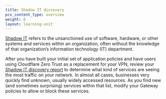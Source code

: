 ```yaml
---
title: Shadow IT discovery
pcx_content_type: overview
weight: 6
layout: learning-unit
---
```


[Shadow IT](https://www.cloudflare.com/learning/access-management/what-is-shadow-it/) refers to the unsanctioned use of software, hardware, or other systems and services within an organization, often without the knowledge of that organization’s information technology (IT) department.

After you have built your initial set of application policies and have users using Cloudflare Zero Trust as a replacement for your VPN, review your [Shadow IT discovery report](/cloudflare-one/insights/analytics/access/#private-network-origins) to determine what kind of services are seeing the most traffic on your network. In almost all cases, businesses very quickly find unknown, usually widely accessed resources. As you find new (and sometimes surprising) services within that list, modify your Gateway policies to allow or block these services.
